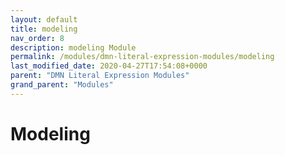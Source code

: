 ```yaml
---
layout: default
title: modeling 
nav_order: 8
description: modeling Module
permalink: /modules/dmn-literal-expression-modules/modeling
last_modified_date: 2020-04-27T17:54:08+0000
parent: "DMN Literal Expression Modules"
grand_parent: "Modules"
---
```


# Modeling
